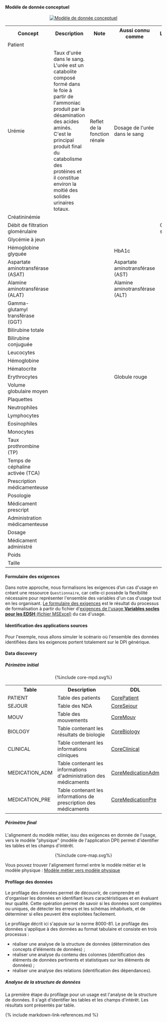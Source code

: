#### Modéle de donnée conceptuel

<div style="text-align: center; width: 100%; max-width: 100%;" id="conceptual-model">
  <a href="use-core-conceptual.png" target="_blank">
    <img style="max-width: 100%; box-sizing: border-box;" src="use-core-conceptual.png" alt="Modèle de donnée conceptuel" />
  </a>
</div>

<table width="100%">
  <tr><th>Concept</th><th>Description</th><th>Note</th><th>Aussi connu comme</th><th>Lien/Dépendance</th></tr>
  <tr><td>Patient</td><td></td><td></td><td></td><td></td></tr>
  <tr><td>Urémie</td><td>Taux d'urée dans le sang. 
L'urée est un catabolite composé formé dans le foie à partir de l'ammoniac produit par la désamination des acides aminés. C'est le principal produit final du catabolisme des protéines et il constitue environ la moitié des solides urinaires totaux.</td><td>Reflet de la fonction rénale</td><td>Dosage de l'urée dans le sang</td><td></td></tr>
  <tr><td>Créatininémie</td><td></td><td></td><td></td><td></td></tr>
  <tr><td>Débit de filtration glomérulaire</td><td></td><td></td><td></td><td>Créatininémie, sexe, âge</td></tr>
  <tr><td>Glycémie à jeun</td><td></td><td></td><td></td><td></td></tr>
  <tr><td>Hémoglobine glyquée</td><td></td><td></td><td>HbA1c</td><td></td></tr>
  <tr><td>Aspartate aminotransférase (ASAT)</td><td></td><td></td><td>Aspartate aminotransférase (AST)</td><td></td></tr>
  <tr><td>Alamine aminotransférase (ALAT)</td><td></td><td></td><td>Alamine aminotransférase (ALT)</td><td></td></tr>
  <tr><td>Gamma-glutamyl transférase (GGT)</td><td></td><td></td><td></td><td></td></tr>
  <tr><td>Bilirubine totale</td><td></td><td></td><td></td><td></td></tr>
  <tr><td>Bilirubine conjuguée</td><td></td><td></td><td></td><td></td></tr>
  <tr><td>Leucocytes</td><td></td><td></td><td></td><td></td></tr>
  <tr><td>Hémoglobine</td><td></td><td></td><td></td><td></td></tr>
  <tr><td>Hématocrite</td><td></td><td></td><td></td><td></td></tr>
  <tr><td>Erythrocytes</td><td></td><td></td><td>Globule rouge</td><td></td></tr>
  <tr><td>Volume globulaire moyen</td><td></td><td></td><td></td><td></td></tr>
  <tr><td>Plaquettes</td><td></td><td></td><td></td><td></td></tr>
  <tr><td>Neutrophiles</td><td></td><td></td><td></td><td></td></tr>
  <tr><td>Lymphocytes</td><td></td><td></td><td></td><td></td></tr>
  <tr><td>Eosinophiles</td><td></td><td></td><td></td><td></td></tr>
  <tr><td>Monocytes</td><td></td><td></td><td></td><td></td></tr>
  <tr><td>Taux prothrombine (TP)</td><td></td><td></td><td></td><td></td></tr>
  <tr><td>Temps de céphaline activée (TCA)</td><td></td><td></td><td></td><td></td></tr>
  <tr><td>Prescription médicamenteuse</td><td></td><td></td><td></td><td></td></tr>
  <tr><td>Posologie</td><td></td><td></td><td></td><td></td></tr>
  <tr><td>Médicament prescript</td><td></td><td></td><td></td><td></td></tr>
  <tr><td>Administration médicamenteuse</td><td></td><td></td><td></td><td></td></tr>
  <tr><td>Dosage</td><td></td><td></td><td></td><td></td></tr>
  <tr><td>Médicament administré</td><td></td><td></td><td></td><td></td></tr>
  <tr><td>Poids</td><td></td><td></td><td></td><td></td></tr>
  <tr><td>Taille</td><td></td><td></td><td></td><td></td></tr>
</table>

#### Formulaire des exigences

Dans notre approche, nous formalisons les exigences d’un cas d'usage en créant une ressource `Questionnaire`, car celle-ci possède la flexibilité nécessaire pour représenter l'ensemble des variables d'un cas d'usage tout en les organisant. [Le formulaire des exigences](Questionnaire-UsageCore.html) est le résultat du processus de formalisation à partir du fichier d'[exigences de l'usage **Variables socles pour les EDSH** (fichier MSExcel)](DocumentReference-CoreExigences.html) du cas d'usage.

#### Identification des applications sources

Pour l'exemple, nous allons simuler le scénario où l'ensemble des données identifiées dans les exigences portent totalement sur le DPI générique.

#### Data discovery

##### Périmètre initial

<!-- If the image below is not wrapped in a div tag, the publisher tries to wrap text around the image, which is not desired. -->
<div style="text-align: center; width: 100%;">{%include core-mpd.svg%}</div>

<table width="100%">
  <tr><th>Table</th><th>Description</th><th>DDL</th></tr>
  <tr><td>PATIENT</td><td>Table des patients</td><td><a href="StructureDefinition-CorePatient.html">CorePatient</a></td></tr>
  <tr><td>SEJOUR</td><td>Table des NDA</td><td><a href="StructureDefinition-CoreSejour.html">CoreSejour</a></td></tr>
  <tr><td>MOUV</td><td>Table des mouvements</td><td><a href="StructureDefinition-CoreMouv.html">CoreMouv</a></td></tr>
  <tr><td>BIOLOGY</td><td>Table contenant les résultats de biologie</td><td><a href="StructureDefinition-CoreBiology.html">CoreBiology</a></td></tr>
  <tr><td>CLINICAL</td><td>Table contenant les informations cliniques</td><td><a href="StructureDefinition-CoreClinical.html">CoreClinical</a></td></tr>
  <tr><td>MEDICATION_ADM</td><td>Table contenant les informations d'administration des médicaments</td><td><a href="StructureDefinition-CoreMedicationAdm.html">CoreMedicationAdm</a></td></tr>
  <tr><td>MEDICATION_PRE</td><td>Table contenant les informations de prescription des médicaments</td><td><a href="StructureDefinition-CoreMedicationPre.html">CoreMedicationPre</a></td></tr>
</table>

##### Périmètre final

L'alignement du modèle métier, issu des exigences en donnée de l'usage, vers le modèle "physique" (modèle de l'application DPI)  permet d'identifier les tables et les champs d'intérêt.

<!-- If the image below is not wrapped in a div tag, the publisher tries to wrap text around the image, which is not desired. -->
<div style="text-align: center; width: 100%;">{%include core-map.svg%}</div>

Vous pouvez trouver l'alignement formel entre le modèle métier et le modèle physique : [Modèle métier vers modèle physique](StructureMap-CoreBusiness2Physical.html)

#### Profilage des données

Le profilage des données permet de découvrir, de comprendre et d'organiser les données en identifiant leurs caractéristiques et en évaluant leur qualité. 
Cette opération permet de savoir si les données sont complètes ou uniques, de détecter les erreurs et les schémas inhabituels, et de déterminer si elles peuvent être exploitées facilement.

Le profilage décrit ici s'appuie sur la norme 8000-81. Le profilage des données s'applique à des données au format tabulaire et consiste en trois processus :

- réaliser une analyse de la structure de données (détermination des concepts d'éléments de données) ;
- réaliser une analyse du contenu des colonnes (identification des éléments de données pertinents et statistiques sur les éléments de données) ;
- réaliser une analyse des relations (identification des dépendances).

##### Analyse de la structure de données

La première étape du profilage pour un usage est l'analyse de la structure de données. Il s'agit d'identifier les tables et les champs d'intérêt. Les résultats sont présentés par table.

{% include markdown-link-references.md %}